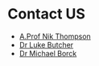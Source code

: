# Contact US

* [A.Prof Nik Thompson](mailto:nik.thompson@curtin.edu.au?subject=Discuss%20Business%20Analytics)
* [Dr Luke Butcher](mailto:luke.butcher@curtin.edu.au?subject=Discuss%20Business%20Analytics)
* [Dr Michael Borck](mailto:michael.borck@curtin.edu.au?subject=Discuss%20Business%20Analytics)
